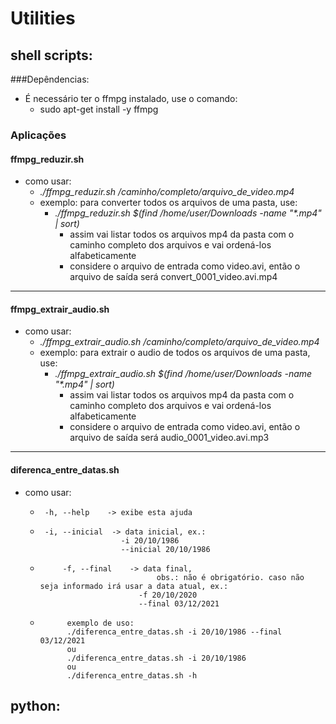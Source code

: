 # Utilities





## shell scripts:

###Depêndencias:
  - É necessário ter o ffmpg instalado, use o comando:
    - sudo apt-get install -y ffmpg   

### Aplicações

#### ffmpg_reduzir.sh
  - como usar:
    - _./ffmpg_reduzir.sh /caminho/completo/arquivo_de_video.mp4_
    - exemplo: para converter todos os arquivos de uma pasta, use:
      - _./ffmpg_reduzir.sh $(find /home/user/Downloads -name "*.mp4" | sort)_
        - assim vai listar todos os arquivos mp4 da pasta com o caminho completo dos arquivos e vai ordená-los alfabeticamente
        - considere o arquivo de entrada como video.avi, então o arquivo de saída será convert_0001_video.avi.mp4 

---


#### ffmpg_extrair_audio.sh
  - como usar:
    - _./ffmpg_extrair_audio.sh /caminho/completo/arquivo_de_video.mp4_
    - exemplo: para extrair o audio de todos os arquivos de uma pasta, use:
      - _./ffmpg_extrair_audio.sh $(find /home/user/Downloads -name "*.mp4" | sort)_
        - assim vai listar todos os arquivos mp4 da pasta com o caminho completo dos arquivos e vai ordená-los alfabeticamente
        - considere o arquivo de entrada como video.avi, então o arquivo de saída será audio_0001_video.avi.mp3 



---
#### diferenca_entre_datas.sh
- como usar:
  -      -h, --help    -> exibe esta ajuda

  -      -i, --inicial  -> data inicial, ex.:
                          -i 20/10/1986
                          --inicial 20/10/1986

  -          -f, --final    -> data final,
                                  obs.: não é obrigatório. caso não seja informado irá usar a data atual, ex.:
                              -f 20/10/2020
                              --final 03/12/2021

  -           exemplo de uso:
              ./diferenca_entre_datas.sh -i 20/10/1986 --final 03/12/2021
              ou
              ./diferenca_entre_datas.sh -i 20/10/1986
              ou
              ./diferenca_entre_datas.sh -h

## python:
